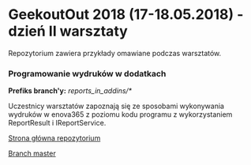 ﻿# GeekoutOut 2018 (17-18.05.2018) - dzień II warsztaty

Repozytorium zawiera przykłady omawiane podczas warsztatów.

### Programowanie wydruków w dodatkach

**Prefiks branch'y:** _reports_in_addins/*_

Uczestnicy warsztatów zapoznają się ze sposobami wykonywania wydruków w enova365 z poziomu kodu programu z wykorzystaniem ReportResult i IReportService.

[Strona główna repozytorium](https://github.com/soneta/GeekOut2018.Workshops/)

[Branch master](https://github.com/soneta/GeekOut2018.Workshops/tree/master)
